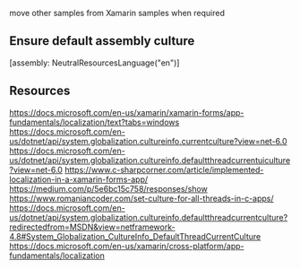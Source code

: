 ﻿
move other samples from Xamarin samples when required

## Ensure default assembly culture
[assembly: NeutralResourcesLanguage("en")]

## Resources
https://docs.microsoft.com/en-us/xamarin/xamarin-forms/app-fundamentals/localization/text?tabs=windows
https://docs.microsoft.com/en-us/dotnet/api/system.globalization.cultureinfo.currentculture?view=net-6.0
https://docs.microsoft.com/en-us/dotnet/api/system.globalization.cultureinfo.defaultthreadcurrentuiculture?view=net-6.0
https://www.c-sharpcorner.com/article/implemented-localization-in-a-xamarin-forms-app/
https://medium.com/p/5e6bc15c758/responses/show
https://www.romaniancoder.com/set-culture-for-all-threads-in-c-apps/
https://docs.microsoft.com/en-us/dotnet/api/system.globalization.cultureinfo.defaultthreadcurrentculture?redirectedfrom=MSDN&view=netframework-4.8#System_Globalization_CultureInfo_DefaultThreadCurrentCulture
https://docs.microsoft.com/en-us/xamarin/cross-platform/app-fundamentals/localization